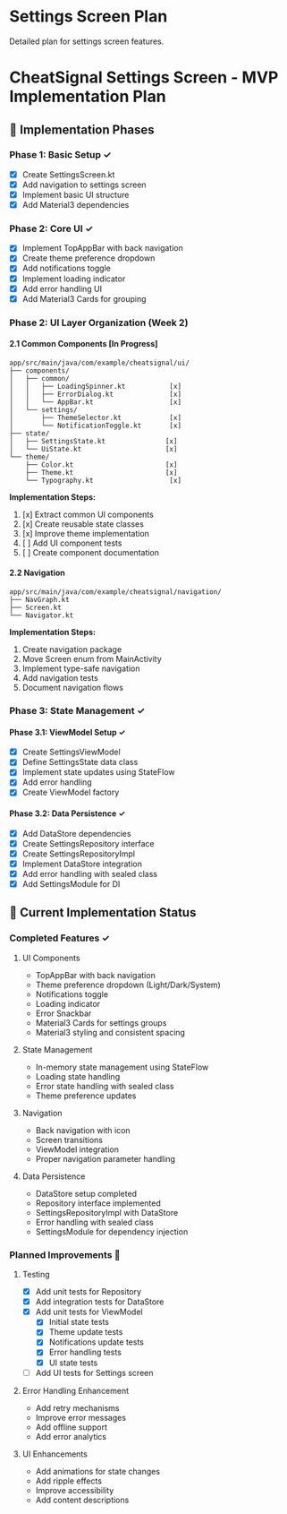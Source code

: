 # Settings Screen Plan

Detailed plan for settings screen features.

# CheatSignal Settings Screen - MVP Implementation Plan

## 🎯 Implementation Phases

### Phase 1: Basic Setup ✓
- [x] Create SettingsScreen.kt
- [x] Add navigation to settings screen
- [x] Implement basic UI structure
- [x] Add Material3 dependencies

### Phase 2: Core UI ✓
- [x] Implement TopAppBar with back navigation
- [x] Create theme preference dropdown
- [x] Add notifications toggle
- [x] Implement loading indicator
- [x] Add error handling UI
- [x] Add Material3 Cards for grouping

### Phase 2: UI Layer Organization (Week 2)

#### 2.1 Common Components [In Progress]
```
app/src/main/java/com/example/cheatsignal/ui/
├── components/
│   ├── common/
│   │   ├── LoadingSpinner.kt           [x]
│   │   ├── ErrorDialog.kt              [x]
│   │   └── AppBar.kt                   [x]
│   └── settings/
│       ├── ThemeSelector.kt            [x]
│       └── NotificationToggle.kt       [x]
├── state/
│   ├── SettingsState.kt               [x]
│   └── UiState.kt                     [x]
└── theme/
    ├── Color.kt                       [x]
    ├── Theme.kt                       [x]
    └── Typography.kt                   [x]
```

**Implementation Steps:**
1. [x] Extract common UI components
2. [x] Create reusable state classes
3. [x] Improve theme implementation
4. [ ] Add UI component tests
5. [ ] Create component documentation

#### 2.2 Navigation
```
app/src/main/java/com/example/cheatsignal/navigation/
├── NavGraph.kt
├── Screen.kt
└── Navigator.kt
```

**Implementation Steps:**
1. Create navigation package
2. Move Screen enum from MainActivity
3. Implement type-safe navigation
4. Add navigation tests
5. Document navigation flows

### Phase 3: State Management ✓
#### Phase 3.1: ViewModel Setup ✓
- [x] Create SettingsViewModel
- [x] Define SettingsState data class
- [x] Implement state updates using StateFlow
- [x] Add error handling
- [x] Create ViewModel factory

#### Phase 3.2: Data Persistence ✓
- [x] Add DataStore dependencies
- [x] Create SettingsRepository interface
- [x] Create SettingsRepositoryImpl
- [x] Implement DataStore integration
- [x] Add error handling with sealed class
- [x] Add SettingsModule for DI

## 🚧 Current Implementation Status

### Completed Features ✓
1. UI Components
   - TopAppBar with back navigation
   - Theme preference dropdown (Light/Dark/System)
   - Notifications toggle
   - Loading indicator
   - Error Snackbar
   - Material3 Cards for settings groups
   - Material3 styling and consistent spacing

2. State Management
   - In-memory state management using StateFlow
   - Loading state handling
   - Error state handling with sealed class
   - Theme preference updates

3. Navigation
   - Back navigation with icon
   - Screen transitions
   - ViewModel integration
   - Proper navigation parameter handling

4. Data Persistence
   - DataStore setup completed
   - Repository interface implemented
   - SettingsRepositoryImpl with DataStore
   - Error handling with sealed class
   - SettingsModule for dependency injection

### Planned Improvements 🔄
1. Testing
   - [x] Add unit tests for Repository
   - [x] Add integration tests for DataStore
   - [x] Add unit tests for ViewModel
     - [x] Initial state tests
     - [x] Theme update tests
     - [x] Notifications update tests
     - [x] Error handling tests
     - [x] UI state tests
   - [ ] Add UI tests for Settings screen

2. Error Handling Enhancement
   - Add retry mechanisms
   - Improve error messages
   - Add offline support
   - Add error analytics

3. UI Enhancements
   - Add animations for state changes
   - Add ripple effects
   - Improve accessibility
   - Add content descriptions
